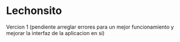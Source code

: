 # Lechonsito
Vercion 1
(pendiente arreglar errores para un mejor funcionamiento y mejorar la interfaz de la aplicacion en si)
